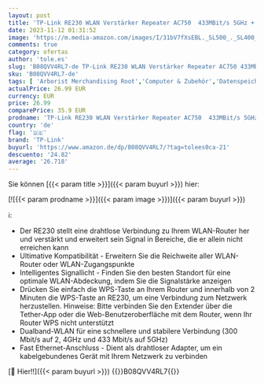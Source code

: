 ```yaml
---
layout: post
title: 'TP-Link RE230 WLAN Verstärker Repeater AC750  433MBit/s 5GHz + 300MBit/s 2 4GHz  App Steuerung  Signalstärkeanzeige  kompatibel zu allen WLAN Router  AP Modus weiß'
date: 2023-11-12 01:31:52
image: 'https://m.media-amazon.com/images/I/31bV7fXsEBL._SL500_._SL400_.jpg'
comments: true
category: ofertas
author: 'tole.es'
slug: 'B08QVV4RL7-de TP-Link RE230 WLAN Verstärker Repeater AC750 433MBit/s...'
sku: 'B08QVV4RL7-de'
tags: [ 'Arborist Merchandising Root','Computer & Zubehör','Datenspeicher & Netzwerk','IT-Zubehör','Netzwerkgeräte','Repeater','Self Service','Special Features Stores','Stores','TP-Link','a4cbee59-f823-40fe-831a-7de64f655f6f_0','a4cbee59-f823-40fe-831a-7de64f655f6f_2701','e26659c6-d1cd-45cb-800b-2f9b432b8572_0','e26659c6-d1cd-45cb-800b-2f9b432b8572_7201','tp-link','🇩🇪', ]
actualPrice: 26.99 EUR
currency: EUR
price: 26.99
comparePrice: 35.9 EUR
prodname: 'TP-Link RE230 WLAN Verstärker Repeater AC750  433MBit/s 5GHz + 300MBit/s 2 4GHz  App Steuerung  Signalstärkeanzeige  kompatibel zu allen WLAN Router  AP Modus weiß'
country: 'de'
flag: '🇩🇪'
brand: 'TP-Link'
buyurl: 'https://www.amazon.de/dp/B08QVV4RL7/?tag=tolees0ca-21'
descuento: '24.82'
average: '26.718'
---
```


Sie können [{{< param title >}}]({{< param buyurl >}}) hier:

[![{{< param prodname >}}]({{< param image >}})]({{< param buyurl >}})

ℹ️:

- Der RE230 stellt eine drahtlose Verbindung zu Ihrem WLAN-Router her und verstärkt und erweitert sein Signal in Bereiche, die er allein nicht erreichen kann
- Ultimative Kompatibilität - Erweitern Sie die Reichweite aller WLAN-Router oder WLAN-Zugangspunkte
- Intelligentes Signallicht - Finden Sie den besten Standort für eine optimale WLAN-Abdeckung, indem Sie die Signalstärke anzeigen
- Drücken Sie einfach die WPS-Taste an Ihrem Router und innerhalb von 2 Minuten die WPS-Taste an RE230, um eine Verbindung zum Netzwerk herzustellen. Hinweise: Bitte verbinden Sie den Extender über die Tether-App oder die Web-Benutzeroberfläche mit dem Router, wenn Ihr Router WPS nicht unterstützt
- Dualband-WLAN für eine schnellere und stabilere Verbindung (300 Mbit/s auf 2, 4GHz und 433 Mbit/s auf 5GHz)
- Fast Ethernet-Anschluss - Dient als drahtloser Adapter, um ein kabelgebundenes Gerät mit Ihrem Netzwerk zu verbinden

[🛒 Hier!!]({{< param buyurl >}})
{{<world>}}B08QVV4RL7{{</world>}}
